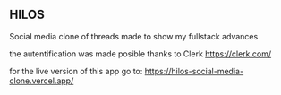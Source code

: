 ## HILOS
Social media clone of threads made to show my fullstack advances 


the autentification was made posible thanks to Clerk
https://clerk.com/


for the live version of this app go to:
https://hilos-social-media-clone.vercel.app/